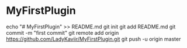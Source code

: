 # MyFirstPlugin
echo "# MyFirstPlugin" >> README.md
git init
git add README.md
git commit -m "first commit"
git remote add origin https://github.com/LadyKaviir/MyFirstPlugin.git
git push -u origin master
